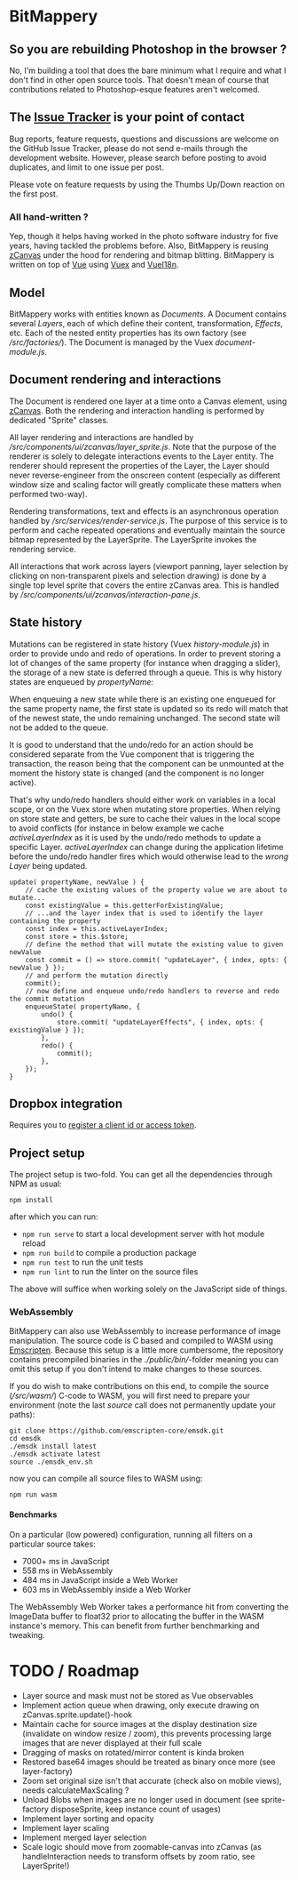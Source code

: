 # BitMappery

## So you are rebuilding Photoshop in the browser ?

No, I'm building a tool that does the bare minimum what I require and what I don't
find in other open source tools. That doesn't mean of course that contributions
related to Photoshop-esque features aren't welcomed.

## The [Issue Tracker](https://github.com/igorski/bitmappery/issues) is your point of contact

Bug reports, feature requests, questions and discussions are welcome on the GitHub Issue Tracker, please do not send e-mails through the development website. However, please search before posting to avoid duplicates, and limit to one issue per post.

Please vote on feature requests by using the Thumbs Up/Down reaction on the first post.

### All hand-written ?

Yep, though it helps having worked in the photo software industry for five years, having
tackled the problems before. Also, BitMappery is reusing [zCanvas](https://github.com/igorski/zCanvas)
under the hood for rendering and bitmap blitting. BitMappery is written on top of [Vue](https://github.com/vuejs/vue) using [Vuex](https://github.com/vuejs/vuex) and [VueI18n](https://github.com/kazupon/vue-i18n).

## Model

BitMappery works with entities known as _Documents_. A Document contains several _Layers_, each of
which define their content, transformation, _Effects_, etc. Each of the nested entity properties
has its own factory (see _/src/factories/_). The Document is managed by the Vuex _document-module.js_.

## Document rendering and interactions

The Document is rendered one layer at a time onto a Canvas element, using [zCanvas](https://github.com/igorski/zCanvas). Both the rendering and interaction handling is performed by dedicated "Sprite" classes.

All layer rendering and interactions are handled by _/src/components/ui/zcanvas/layer_sprite.js_.
Note that the purpose of the renderer is solely to delegate interactions events to the Layer entity. The
renderer should represent the properties of the Layer, the Layer should never reverse-engineer from the onscreen
content (especially as different window size and scaling factor will greatly complicate these matters when
performed two-way).

Rendering transformations, text and effects is an asynchronous operation handled by _/src/services/render-service.js_. The purpose of this service is to perform and cache repeated operations and eventually maintain
the source bitmap represented by the LayerSprite. The LayerSprite invokes the rendering service.

All interactions that work across layers (viewport panning, layer selection by clicking on non-transparent
pixels and selection drawing) is done by a single top level sprite that covers the entire zCanvas area.
This is handled by _/src/components/ui/zcanvas/interaction-pane.js_.

## State history

Mutations can be registered in state history (Vuex _history-module.js_) in order to provide undo and redo
of operations. In order to prevent storing a lot of changes of the same property (for instance when dragging a slider), the storage of a new state is deferred through a queue. This is why history states are enqueued by _propertyName_:

When enqueuing a new state while there is an existing one enqueued for the same property name, the first state is updated so its redo will match that of the newest state, the undo remaining unchanged. The second state will not
be added to the queue.

It is good to understand that the undo/redo for an action should be considered separate
from the Vue component that is triggering the transaction, the reason being that the component can be
unmounted at the moment the history state is changed (and the component is no longer active).

That's why undo/redo handlers should either work on variables in a local scope, or on the Vuex store
when mutating store properties. When relying on store state and getters, be sure to cache their
values in the local scope to avoid conflicts (for instance in below example we cache _activeLayerIndex_
as it is used by the undo/redo methods to update a specific Layer. _activeLayerIndex_ can change during
the application lifetime before the undo/redo handler fires which would otherwise lead to the _wrong Layer_
being updated.

```
update( propertyName, newValue ) {
    // cache the existing values of the property value we are about to mutate...
    const existingValue = this.getterForExistingValue;
    // ...and the layer index that is used to identify the layer containing the property
    const index = this.activeLayerIndex;
    const store = this.$store;
    // define the method that will mutate the existing value to given newValue
    const commit = () => store.commit( "updateLayer", { index, opts: { newValue } });
    // and perform the mutation directly
    commit();
    // now define and enqueue undo/redo handlers to reverse and redo the commit mutation
    enqueueState( propertyName, {
        undo() {
            store.commit( "updateLayerEffects", { index, opts: { existingValue } });
        },
        redo() {
            commit();
        },
    });
}
```

## Dropbox integration

Requires you to [register a client id or access token](https://www.dropbox.com/developers/apps).

## Project setup

The project setup is two-fold. You can get all the dependencies through NPM as usual:

```
npm install
```

after which you can run:

* ```npm run serve``` to start a local development server with hot module reload
* ```npm run build``` to compile a production package
* ```npm run test```  to run the unit tests
* ```npm run lint``` to run the linter on the source files

The above will suffice when working solely on the JavaScript side of things.

### WebAssembly

BitMappery can also use WebAssembly to increase performance of image manipulation. The source
code is C based and compiled to WASM using [Emscripten](https://github.com/emscripten-core/emscripten). Because this setup is a little more cumbersome, the repository contains precompiled binaries
in the _./public/bin/_-folder meaning you can omit this setup if you don't intend to make changes
to these sources.

If you do wish to make contributions on this end, to compile the source (_/src/wasm/_) C-code to WASM, you
will first need to prepare your environment (note the last _source_ call does not permanently update your paths):

```
git clone https://github.com/emscripten-core/emsdk.git
cd emsdk
./emsdk install latest
./emsdk activate latest
source ./emsdk_env.sh
```

now you can compile all source files to WASM using:

```
npm run wasm
```

#### Benchmarks

On a particular (low powered) configuration, running all filters on a particular source takes:

* 7000+ ms in JavaScript
* 558 ms in WebAssembly
* 484 ms in JavaScript inside a Web Worker
* 603 ms in WebAssembly inside a Web Worker

The WebAssembly Web Worker takes a performance hit from converting the ImageData buffer
to float32 prior to allocating the buffer in the WASM instance's memory. This can benefit from
further benchmarking and tweaking.

# TODO / Roadmap

* Layer source and mask must not be stored as Vue observables
* Implement action queue when drawing, only execute drawing on zCanvas.sprite.update()-hook
* Maintain cache for source images at the display destination size (invalidate on window resize / zoom), this prevents processing large images that are never displayed at their full scale
* Dragging of masks on rotated/mirror content is kinda broken
* Restored base64 images should be treated as binary once more (see layer-factory)
* Zoom set original size isn't that accurate (check also on mobile views), needs calculateMaxScaling ?
* Unload Blobs when images are no longer used in document (see sprite-factory disposeSprite, keep instance count of usages)
* Implement layer sorting and opacity
* Implement layer scaling
* Implement merged layer selection
* Scale logic should move from zoomable-canvas into zCanvas (as handleInteraction needs to transform offsets by zoom ratio, see LayerSprite!)
